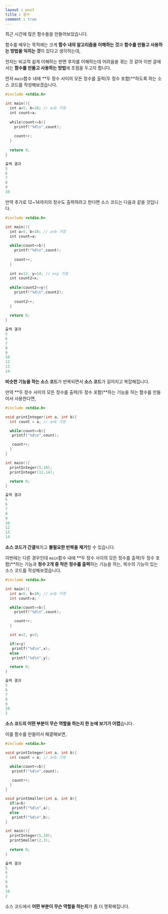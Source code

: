 ```yaml
---
layout : post
title : 함수
comment : true
---
```

최근 시간에 많은 함수들을 만들어보았습니다.

함수를 배우는 목적에는 크게 **함수 내의 알고리즘을 이해하는 것**과 **함수를 만들고 사용하는 방법을 익히는 것**이 있다고 생각하는데,

전자는 비교적 쉽게 이해하는 반면 후자를 이해하는데 어려움을 겪는 것 같아 이번 글에서는 **함수를 만들고 사용하는 방법**에 초점을 두고자 합니다.

먼저 `main`함수 내에 **두 정수 사이의 모든 정수를 출력(두 정수 포함)**하도록 하는 소스 코드를 작성해보겠습니다.

```c
#include <stdio.h>

int main(){
  int a=5, b=10; // a<b 가정
  int count=a;
  
  while(count<=b){
    printf("%d\n",count);
    
    count++;
  }
  
  return 0;
}
```
```c
출력 결과
5
6
7
8
9
10
```

만약 추가로 12~14까지의 정수도 출력하려고 한다면 소스 코드는 다음과 같을 것입니다.
```c
#include <stdio.h>

int main(){
  int a=5, b=10; // a<b 가정
  int count=a;
  
  while(count<=b){
    printf("%d\n",count);
    
    count++;
  }
  
  int x=12, y=14; // x<y 가정
  int count2=x;
  
  while(count2<=y){
    printf("%d\n",count2);
    
    count2++;
  }
  
  return 0;
}
```
```c
출력 결과
5
6
7
8
9
10
12
13
14
```
**비슷한 기능을 하는 소스 코드**가 반복되면서 **소스 코드**가 길어지고 복잡해집니다.

만약 **두 정수 사이의 모든 정수를 출력(두 정수 포함)**하는 기능을 하는 함수를 만들어서 사용한다면,
```c
#include <stdio.h>

void printInteger(int a, int b){
  int count = a; // a<b 가정

  while(count<=b){
   printf("%d\n",count);

   count++;
  }
}

int main(){
  printInteger(5,10);
  printInteger(12,14);

  return 0;
}
```
```c
출력 결과
5
6
7
8
9
10
12
13
14
```
**소스 코드가 간결**해지고 **불필요한 반복을 제거**할 수 있습니다.

이번에는 다른 경우인데 `main`함수 내에 **두 정수 사이의 모든 정수를 출력(두 정수 포함)**하는 기능과 **정수 2개 중 작은 정수를 출력**하는 기능을 하는, 복수의 기능이 있는 소스 코드를 작성해보겠습니다.

```c
#include <stdio.h>

int main(){
  int a=5, b=10; // a<b 가정
  int count=a;

  while(count<=b){
    printf("%d\n",count);

    count++;
  }

  int x=2, y=3;

  if(x<y)
   printf("%d\n",x);
  else
   printf("%d\n",y);

  return 0;
}
```
```c
출력 결과
5
6
7
8
9
10
2
```
**소스 코드의 어떤 부분이 무슨 역할을 하는지 한 눈에 보기가 어렵**습니다.

이를 함수를 만들어서 해결해보면,
```c
#include <stdio.h>

void printInteger(int a, int b){
  int count = a; // a<b 가정

  while(count<=b){
   printf("%d\n",count);

   count++;
  }
}

void printSmaller(int a, int b){
  if(a<b)
   printf("%d\n",a);
  else
   printf("%d\n",b);
}

int main(){
  printInteger(5,10);
  printSmaller(2,3);
 
  return 0;
}
```
```c
출력 결과
5
6
7
8
9
10
2
```
소스 코드에서 **어떤 부분이 무슨 역할을 하는지**가 좀 더 명확해집니다.
